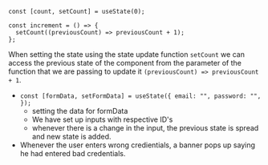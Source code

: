 ```
const [count, setCount] = useState(0);

const increment = () => {
  setCount((previousCount) => previousCount + 1);
};
```

When setting the state using the state update function `setCount`
we can access the previous state of the component from the parameter of the function that we are passing to update it `(previousCount) => previousCount + 1`.

- `const [formData, setFormData] = useState({
    email: "",
    password: "",
  });`
    + setting the data for formData
    + We have set up inputs with respective ID's
    + whenever there is a change in the input, the previous state 
      is spread and new state is added.
- Whenever the user enters wrong credientials, a banner pops up saying he had entered bad credentials.